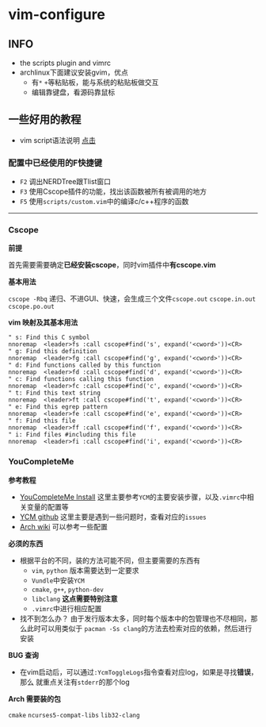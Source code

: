 # vim-configure

## INFO
- the scripts plugin and vimrc
- archlinux下面建议安装gvim，优点
  - 有`*` `+`等粘贴板，能与系统的粘贴板做交互
  - 编辑靠键盘，看源码靠鼠标

## 一些好用的教程

- vim script语法说明 [点击](http://learnvimscriptthehardway.onefloweroneworld.com/)

### 配置中已经使用的F快捷键

- `F2` 调出NERDTree跟Tlist窗口
- `F3` 使用Cscope插件的功能，找出该函数被所有被调用的地方
- `F5` 使用`scripts/custom.vim`中的编译c/c++程序的函数

---

### Cscope

**前提**

首先需要需要确定**已经安装cscope**，同时vim插件中**有cscope.vim**

**基本用法**

`cscope -Rbq` 递归、不进GUI、快速，会生成三个文件`cscope.out` `cscope.in.out` `cscope.po.out`

**vim 映射及其基本用法**

```
" s: Find this C symbol
nnoremap  <leader>fs :call cscope#find('s', expand('<cword>'))<CR>
" g: Find this definition
nnoremap  <leader>fg :call cscope#find('g', expand('<cword>'))<CR>
" d: Find functions called by this function
nnoremap  <leader>fd :call cscope#find('d', expand('<cword>'))<CR>
" c: Find functions calling this function
nnoremap  <leader>fc :call cscope#find('c', expand('<cword>'))<CR>
" t: Find this text string
nnoremap  <leader>ft :call cscope#find('t', expand('<cword>'))<CR>
" e: Find this egrep pattern
nnoremap  <leader>fe :call cscope#find('e', expand('<cword>'))<CR>
" f: Find this file
nnoremap  <leader>ff :call cscope#find('f', expand('<cword>'))<CR>
" i: Find files #including this file
nnoremap  <leader>fi :call cscope#find('i', expand('<cword>'))<CR>
```

### YouCompleteMe

**参考教程**

- [YouCompleteMe Install](http://valloric.github.io/YouCompleteMe/) 这里主要参考`YCM`的主要安装步骤，以及`.vimrc`中相关变量的配置等
- [YCM github](https://github.com/Valloric/YouCompleteMe) 这里主要是遇到一些问题时，查看对应的`issues`
- [Arch wiki](https://wiki.archlinux.org/index.php/Vim/YouCompleteMe#C.2FC.2B.2B) 可以参考一些配置

**必须的东西**

- 根据平台的不同，装的方法可能不同，但主要需要的东西有
  - `vim`, `python` 版本需要达到一定要求
  - `Vundle`中安装`YCM`
  - `cmake`, `g++`, `python-dev`
  - `libclang` **这点需要特别注意**
  - `.vimrc`中进行相应配置
- 找不到怎么办？
由于发行版本太多，同时每个版本中的包管理也不尽相同，那么此时可以用类似于
`pacman -Ss clang`的方法去检索对应的依赖，然后进行安装

**BUG 查询**

- 在vim启动后，可以通过`:YcmToggleLogs`指令查看对应log，如果是寻找**错误**，那么
就重点关注有`stderr`的那个log

**Arch 需要装的包**

`cmake` `ncurses5-compat-libs` `lib32-clang`

